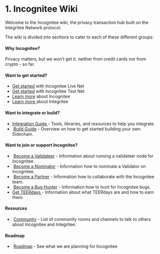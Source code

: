 # 1. Incognitee Wiki

Welcome to the Incognitee wiki, the privacy transaction hub built on the Integritee Network protocol.&#x20;

The wiki is divided into sections to cater to each of these different groups:

#### Why Incognitee? <a href="#why-incognitee" id="why-incognitee"></a>

Privacy matters, but we won’t get it. neither from credit cards nor from crypto - so far.

#### Want to get started? <a href="#want-to-get-started" id="want-to-get-started"></a>

* ​​[Get started](2.-get-started/2.1-get-started-with-incognitee-live-net.md) with Incognitee Live Net
* ​​[Get started](2.-get-started/2.2-get-started-with-incognitee-test-net.md) with Incognitee Test Net
* [Learn more](2.-get-started/2.3-learn-more-about-incognitee.md) about Incognitee
* [Learn more ](2.-get-started/2.4-learn-more-about-integritee.md)about Integritee

#### Want to integrate or build? <a href="#want-to-integrate-or-build" id="want-to-integrate-or-build"></a>

* ​[ Integration Guide ](3.-want-to-integrate-or-build/3.1-integration-guide.md)- Tools, libraries, and resources to help you integrate.
* ​ [Build Guide](3.-want-to-integrate-or-build/3.2-build-guide.md) - Overview on how to get started building your own Sidechain.

#### Want to join or support Incognitee? <a href="#want-to-join-or-support-incognitee" id="want-to-join-or-support-incognitee"></a>

* ​ [Become a Validateer](4.-want-to-join-or-support-incognitee/4.1-become-a-validator.md) - Information about running a validateer node for Incognitee.
* ​ [Become a Nominator](4.-want-to-join-or-support-incognitee/4.2-become-a-nominator.md) - Information how to nominate a Validator on Incognitee.
* ​ [Become a Partner](4.-want-to-join-or-support-incognitee/4.3-become-a-partner.md) - Information how to collaborate with the Incognitee team.
* ​ [Become a Bug Hunter](4.-want-to-join-or-support-incognitee/4.4-become-a-bug-hunter.md) - Information how to hunt for Incognitee bugs.
* &#x20;[Get TEERdays ](4.-want-to-join-or-support-incognitee/4.5-get-teerdays.md)-  Information about what TEERdays are and how to earn them.

#### Resources <a href="#resources" id="resources"></a>

* ​ [Community](5-resources/community.md) - List of community rooms and channels to talk to others about Incognitee and Integritee.

#### Roadmap <a href="#roadmap" id="roadmap"></a>

* ​ [Roadmap](6-roadmap.md) - See what we are planning for Incognitee
